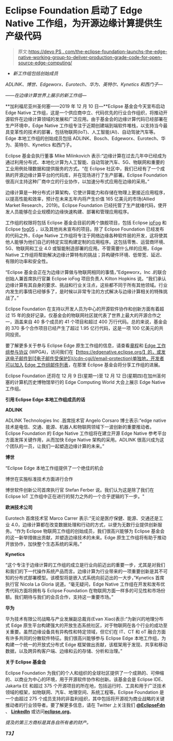 # Eclipse Foundation 启动了 Edge Native 工作组，为开源边缘计算提供生产级代码

> 原文:[https://devo PS . com/the-eclipse-foundation-launchs-the-edge-native-working-group-to-deliver-production-grade-code-for-open-source-edge-computing/](https://devops.com/the-eclipse-foundation-launches-the-edge-native-working-group-to-deliver-production-grade-code-for-open-source-edge-computing/)

*   *新工作组包括创始成员*

*ADLINK、博世、Edgeworx、Eurotech、华为、英特尔、Kynetics 和西门子—*

*——在边缘计算世界上展示的新工作组—*

**加利福尼亚州圣何塞——2019 年 12 月 10 日—**Eclipse 基金会今天宣布启动 Edge Native 工作组，这是一个供应商中立、代码优先的行业合作组织，将推动开源软件在边缘计算领域的发展和广泛应用。由于基金会的边缘计算代码已经部署在生产环境中，Edge Native 工作组专注于近期创建端到端软件堆栈，以支持当今最具变革性的技术的部署，包括物联网(IoT)、人工智能(AI)、自动驾驶汽车等。Edge 本地工作组的创始成员包括 ADLINK、Bosch、Edgeworx、Eurotech、华为、英特尔、Kynetics 和西门子。

Eclipse 基金会执行董事 Mike Milinkovich 表示:“边缘计算在过去几年中已经成为通过利用分布式、本地化计算为人工智能、自动驾驶汽车、5G、物联网和重要的工业用例处理数据和提供服务的方式。“在 Eclipse 社区中，我们已经有了一个成熟的开源边缘计算平台的代码库，并在现场进行了生产部署。Eclipse Foundation 很高兴主持这种厂商中立的行业协作，以加速分布式应用在边缘的采用。”

边缘计算是一种分布式计算架构，它使计算能力和存储在物理上更接近应用程序，以提高性能和效率，预计在未来五年内将产生价值 165 亿美元的市场(Allied Market Research，2019)。Eclipse Foundation 已经托管了生产就绪代码，使开发人员能够在企业规模的边缘快速构建、部署和管理应用程序。

工作组的权限将包括 Eclipse 基金会目前的两个旗舰项目，包括 Eclipse [ioFog](https://iofog.org/) 和 Eclipse [fog05](https://projects.eclipse.org/projects/iot.fog05) ，以及其他尚未宣布的项目。除了 Eclipse Foundation 已经发布的代码之外，Edge Native 工作组将专注于网络边缘各种软件层的开发，这将使其他人能够为他们自己的特定实现构建定制的应用程序。这包括零售、运营商环境、5G、物联网和工业 4.0 或智能制造部署的应用。不管需要什么样的应用，Edge Native 工作组将帮助解决边缘计算特有的挑战；异构硬件环境、低带宽、延迟、有限的功率和安全性。

“Eclipse 基金会正在为边缘计算做与物联网相同的事情，”Edgeworx，Inc .的联合创始人兼首席执行官兼 Eclipse ioFog 项目负责人 Kilton Hopkins 说。“我们承认边缘计算有其自身的要求、挑战和行业关注点，这些都不同于所有其他领域。行业内发生的事情已经够多了，是时候以非常专注的方式解决与边缘计算相关的特殊挑战了。”

Eclipse Foundation 在支持以开发人员为中心的开源软件协作和创新方面有着超过 15 年的良好记录。仅基金会的物联网社区就代表了世界上最大的开源合作之一，涵盖来自 40 多个成员的 41 个项目和超过 400 万行代码。总的来说，基金会的 370 多个合作项目已经产生了超过 1.95 亿行代码，这是一项 100 亿美元的共同投资。

要了解更多关于参与 Eclipse Edge 原生工作组的信息，请查看[章程](https://www.eclipse.org/org/workinggroups/eclipse_edge_charter.php)和 [Edge 工作组参与协议](https://www.eclipse.org/org/workinggroups/wpga/eclipse_edge_working_group_participation_agreement.pdf) (WPGA)，访问我们在【https://edgenative.eclipse.org/】的，或发送电子邮件到[【电子邮件受保护】](/cdn-cgi/l/email-protection)单独地，开发者可以加入 [Edge 工作组邮件列表](https://accounts.eclipse.org/mailing-list/edge-wg)，在那里 Eclipse 基金会将分享工作组的进展。

Eclipse Foundation 还将在 12 月 9 日(星期一)至 12 月 12 日(星期四)在加州圣何塞的计算机历史博物馆举行的 Edge Computing World 大会上展示 Edge Native 工作组。

**引用 Eclipse Edge 本地工作组成员的话**

**ADLINK**

ADLINK Technologies Inc .首席技术官 Angelo Corsaro 博士表示:“edge native 技术是电信、交通、能源、机器人和物联网领域下一波创新的重要推动者。Eclipse Foundation 的 Edge Native 工作组将在建立开源 Edge Native 参考平台方面发挥关键作用，从而加快 Edge Native 架构的采用。ADLINK 很高兴成为这个团队的一员，让我们一起塑造边缘计算的未来。”

**博世**

“Eclipse Edge 本地工作组提供了一个绝佳的机会

博世在实施标准技术方面进行合作

博世软件创新公司首席执行官 Stefan Ferber 说。我们认为这是除了我们在 Eclipse IoT 工作组中正在进行的努力之外的一个合乎逻辑的下一步。"

**欧洲技术公司**

Eurotech 首席技术官 Marco Carrer 表示:“无论是医疗保健、能源、交通还是工业 4.0，边缘计算都在改变数据处理和行动的方式，以便为无数行业提供创新服务。“作为 Eclipse 物联网工作组的创始成员，我们很高兴能够为 Eclipse 基金会的这一新举措做出贡献，并塑造边缘技术的未来。Edge 原生工作组将有助于推动开放协作，加快整个生态系统的采用。”

**Kynetics**

“这个专注于边缘计算的工作组的成立是行业向前迈出的重要一步，尤其是对我们和我们的下一代操作系统产品而言。边缘计算为行业带来的一项重要创新是其不可知的分布式部署模型。该模型将是嵌入式系统向前迈出的一大步，”Kynetics 首席执行官 Nicola La Gloria 说道。“毫无疑问，Edge Native 工作组在开发和发布优秀代码方面将拥有与 Eclipse Foundation 在物联网方面一样多的可见性和市场份额。我们期待与我们的会员合作，支持这一重要市场。”

**华为**

华为技术有限公司战略与产业发展副总裁肖(Evan Xiao)表示:“为新兴的地理分布式 Edge 原生平台构建强大的开放生态系统社区，对于物联网在各个行业的成功至关重要。虽然边缘设备具有异构性和特定领域，但它们在 IT、CT 和 oT 融合方面有许多共同的分散软件特征。我们很高兴能够参与 Eclipse Edge 本地工作组，为构建一个统一的开放式分布式 Edge 框架做出贡献，该框架用于发现、共享和移动数据，以及跨异构客户端、边缘和云的存储、分析和治理。”

**关于 Eclipse 基金会**

Eclipse Foundation 为我们的个人和组织的全球社区提供了一个成熟的、可伸缩的、以商业为中心的环境，用于开源软件协作和创新。该基金会是 Eclipse IDE、Jakarta EE 和超过 375 个开源项目的所在地，包括运行时、工具和用于广泛技术领域的框架，如物联网、汽车、地理空间、系统工程等。Eclipse Foundation 是一个由超过 275 个成员支持的非盈利组织，其中包括将开源视为商业战略的关键推动者的行业领导者。要了解更多信息，请在 Twitter 上关注我们 [**@EclipseFdn**](https://www.globenewswire.com/Tracker?data=r-dKnkzEx8J2jm68aMwsXND3DPYOl6p60tYwoWOkQRpJjLP_SKHpU_opBz5bi7JLO7Y2btHRJBvdyqqcTBtrLg==) 、 [**LinkedIn**](https://www.globenewswire.com/Tracker?data=S12nqbeRNKuTWwBUeNUnEC9gFrlX34gxCEhP2Uu-2KuWYmqkXbIScweQ1ykqwa2QtAHlvDYJT8GyKpicKaq5uLxRrTZwh2HI7nQfCd01lmEj3UXrlRWmU3VLtBxzjMlq) 或访问[**eclipse.org**](https://www.globenewswire.com/Tracker?data=EsgUi61-f7vRM-pEF4XYjO2jYG6DqnLbsSPKrHZwkTiaAkCbjz8HlE68IUVSML_CiBt9S9b00GJWRIs3EmTELQ==)。

*提及的第三方商标是其各自所有者的财产。*

***T3】***